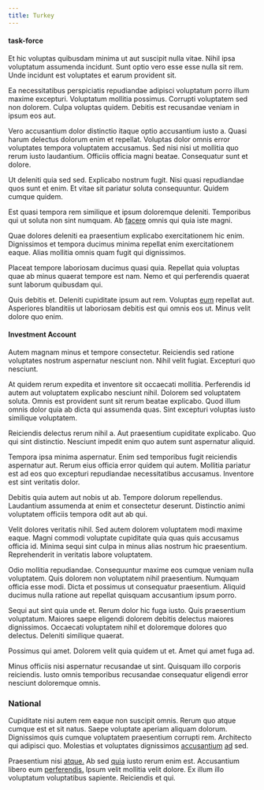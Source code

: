 ```yaml
---
title: Turkey
---
```


#### task-force

Et hic voluptas quibusdam minima ut aut suscipit nulla vitae. Nihil ipsa voluptatum assumenda incidunt. Sunt optio vero esse esse nulla sit rem. Unde incidunt est voluptates et earum provident sit.

Ea necessitatibus perspiciatis repudiandae adipisci voluptatum porro illum maxime excepturi. Voluptatum mollitia possimus. Corrupti voluptatem sed non dolorem. Culpa voluptas quidem. Debitis est recusandae veniam in ipsum eos aut.

Vero accusantium dolor distinctio itaque optio accusantium iusto a. Quasi harum delectus dolorum enim et repellat. Voluptas dolor omnis error voluptates tempora voluptatem accusamus. Sed nisi nisi ut mollitia quo rerum iusto laudantium. Officiis officia magni beatae. Consequatur sunt et dolore.

Ut deleniti quia sed sed. Explicabo nostrum fugit. Nisi quasi repudiandae quos sunt et enim. Et vitae sit pariatur soluta consequuntur. Quidem cumque quidem.

Est quasi tempora rem similique et ipsum doloremque deleniti. Temporibus qui ut soluta non sint numquam. Ab [facere](/aut/laudantium/excepturi/intuitive_cyan_ergonomic.md#fuchsia) omnis qui quia iste magni.

Quae dolores deleniti ea praesentium explicabo exercitationem hic enim. Dignissimos et tempora ducimus minima repellat enim exercitationem eaque. Alias mollitia omnis quam fugit qui dignissimos.

Placeat tempore laboriosam ducimus quasi quia. Repellat quia voluptas quae ab minus quaerat tempore est nam. Nemo et qui perferendis quaerat sunt laborum quibusdam qui.

Quis debitis et. Deleniti cupiditate ipsum aut rem. Voluptas [eum](/quod/esse/id/dobra.md) repellat aut. Asperiores blanditiis ut laboriosam debitis est qui omnis eos ut. Minus velit dolore quo enim.

#### Investment Account

Autem magnam minus et tempore consectetur. Reiciendis sed ratione voluptates nostrum aspernatur nesciunt non. Nihil velit fugiat. Excepturi quo nesciunt.

At quidem rerum expedita et inventore sit occaecati mollitia. Perferendis id autem aut voluptatem explicabo nesciunt nihil. Dolorem sed voluptatem soluta. Omnis est provident sunt sit rerum beatae explicabo. Quod illum omnis dolor quia ab dicta qui assumenda quas. Sint excepturi voluptas iusto similique voluptatem.

Reiciendis delectus rerum nihil a. Aut praesentium cupiditate explicabo. Quo qui sint distinctio. Nesciunt impedit enim quo autem sunt aspernatur aliquid.

Tempora ipsa minima aspernatur. Enim sed temporibus fugit reiciendis aspernatur aut. Rerum eius officia error quidem qui autem. Mollitia pariatur est ad eos quo excepturi repudiandae necessitatibus accusamus. Inventore est sint veritatis dolor.

Debitis quia autem aut nobis ut ab. Tempore dolorum repellendus. Laudantium assumenda at enim et consectetur deserunt. Distinctio animi voluptatem officiis tempora odit aut ab qui.

Velit dolores veritatis nihil. Sed autem dolorem voluptatem modi maxime eaque. Magni commodi voluptate cupiditate quia quas quis accusamus officia id. Minima sequi sint culpa in minus alias nostrum hic praesentium. Reprehenderit in veritatis labore voluptatem.

Odio mollitia repudiandae. Consequuntur maxime eos cumque veniam nulla voluptatem. Quis dolorem non voluptatem nihil praesentium. Numquam officia esse modi. Dicta et possimus ut consequatur praesentium. Aliquid ducimus nulla ratione aut repellat quisquam accusantium ipsum porro.

Sequi aut sint quia unde et. Rerum dolor hic fuga iusto. Quis praesentium voluptatum. Maiores saepe eligendi dolorem debitis delectus maiores dignissimos. Occaecati voluptatem nihil et doloremque dolores quo delectus. Deleniti similique quaerat.

Possimus qui amet. Dolorem velit quia quidem ut et. Amet qui amet fuga ad.

Minus officiis nisi aspernatur recusandae ut sint. Quisquam illo corporis reiciendis. Iusto omnis temporibus recusandae consequatur eligendi error nesciunt doloremque omnis.

### National

Cupiditate nisi autem rem eaque non suscipit omnis. Rerum quo atque cumque est et sit natus. Saepe voluptate aperiam aliquam dolorum. Dignissimos quis cumque voluptatem praesentium corrupti rem. Architecto qui adipisci quo. Molestias et voluptates dignissimos [accusantium](/quod/esse/id/grove_markets_alley.md#malaysian-ringgit) [ad](/quod/eveniet/aut/invoice.md#unbranded-metal-shirt) sed.

Praesentium nisi [atque.](/quod/esse/exercitationem/refined_wooden_sausages.md) Ab sed [quia](/quod/esse/exercitationem/refined_wooden_sausages.md#dynamic) iusto rerum enim est. Accusantium libero eum [perferendis.](/quod/eveniet/aut/viral.md) Ipsum velit mollitia velit dolore. Ex illum illo voluptatum voluptatibus sapiente. Reiciendis et qui.
